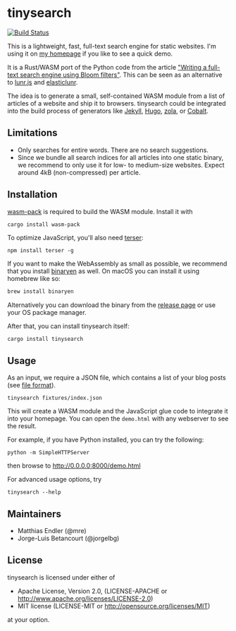 # tinysearch

[![Build
Status](https://travis-ci.org/mre/tinysearch.svg?branch=master)](https://travis-ci.org/mre/tinysearch)

This is a lightweight, fast, full-text search engine for static websites. I'm
using it on [my homepage](https://endler.dev/2019/tinysearch/) if you like to
see a quick demo.

It is a Rust/WASM port of the Python code from the article ["Writing a full-text
search engine using Bloom
filters"](https://www.stavros.io/posts/bloom-filter-search-engine/). This can be
seen as an alternative to [lunr.js](https://lunrjs.com/) and
[elasticlunr](http://elasticlunr.com/).

The idea is to generate a small, self-contained WASM module from a list of
articles of a website and ship it to browsers. tinysearch could be integrated
into the build process of generators like [Jekyll](https://jekyllrb.com/),
[Hugo](https://gohugo.io/), [zola](https://www.getzola.org/), or
[Cobalt](https://github.com/cobalt-org/cobalt.rs).

## Limitations

- Only searches for entire words. There are no search suggestions.
- Since we bundle all search indices for all articles into one static binary, we
  recommend to only use it for low- to medium-size websites. Expect around 4kB
  (non-compressed) per article.

## Installation

[wasm-pack](https://rustwasm.github.io/wasm-pack/) is required to build the WASM
module. Install it with

```sh
cargo install wasm-pack
```

To optimize JavaScript, you'll also need
[terser](https://github.com/terser/terser):

```
npm install terser -g
```

If you want to make the WebAssembly as small as possible, we recommend that you
install [binaryen](https://github.com/WebAssembly/binaryen) as well. On macOS
you can install it using homebrew like so:

```sh
brew install binaryen
```

Alternatively you can download the binary from the [release
page](https://github.com/WebAssembly/binaryen/releases) or use your OS package
manager.

After that, you can install tinysearch itself:

```
cargo install tinysearch
```

## Usage

As an input, we require a JSON file, which contains a list of your blog posts
(see [file format](fixtures/index.json)).

```
tinysearch fixtures/index.json
```

This will create a WASM module and the JavaScript glue code to integrate it into
your homepage. You can open the `demo.html` with any webserver to see the
result.

For example, if you have Python installed, you can try the following:

```
python -m SimpleHTTPServer
```

then browse to http://0.0.0.0:8000/demo.html

For advanced usage options, try

```
tinysearch --help
```

## Maintainers

* Matthias Endler (@mre)
* Jorge-Luis Betancourt (@jorgelbg)

## License

tinysearch is licensed under either of

* Apache License, Version 2.0, (LICENSE-APACHE or
  http://www.apache.org/licenses/LICENSE-2.0)
* MIT license (LICENSE-MIT or http://opensource.org/licenses/MIT)

at your option.


[wasm-pack]: https://github.com/rustwasm/wasm-pack
